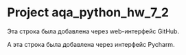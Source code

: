 # Project aqa_python_hw_7_2

Эта строка была добавлена через web-интерфейс GitHub.

А эта строка была добавлена через интерфейс Pycharm.